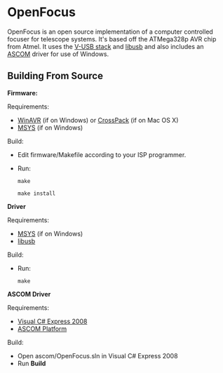 OpenFocus
=========
OpenFocus is an open source implementation of a computer controlled focuser for
telescope systems. It's based off the ATMega328p AVR chip from Atmel. It uses
the [V-USB stack][vusb] and [libusb][libusb] and also includes an
[ASCOM][ascom] driver for use of Windows.

Building From Source
-------------------

**Firmware:**

Requirements:

- [WinAVR][winavr] (if on Windows) or [CrossPack][crosspack] (if on Mac OS X)
- [MSYS][msys] (if on Windows)

Build:

- Edit firmware/Makefile according to your ISP programmer.
- Run:

    `make`

    `make install`


**Driver**

Requirements:

- [MSYS][msys] (if on Windows)
- [libusb][libusb]

Build:

- Run:

    `make`


**ASCOM Driver**

Requirements:

- [Visual C# Express 2008][c#]
- [ASCOM Platform][ascom]

Build:

- Open ascom/OpenFocus.sln in Visual C# Express 2008
- Run **Build**

[vusb]:http://www.obdev.at/products/vusb/index.html
[libusb]:http://www.libusb.org/
[winavr]:http://winavr.sourceforge.net/
[crosspack]:http://www.obdev.at/products/crosspack/index.html
[msys]:http://www.mingw.org/wiki/MSYS
[ascom]:http://ascom-standards.org/
[c#]:http://www.microsoft.com/express/Downloads/#2008-Visual-CS
